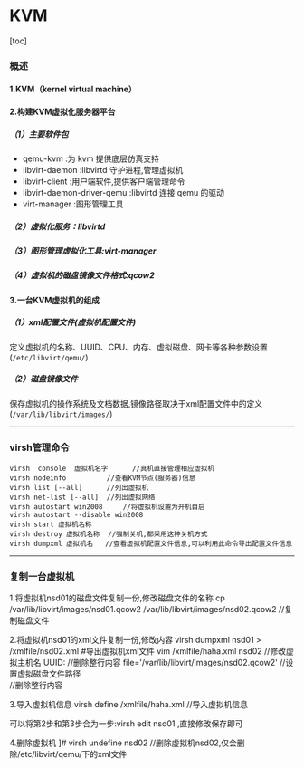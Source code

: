 # KVM

[toc]

### 概述

#### 1.KVM（kernel virtual machine）


#### 2.构建KVM虚拟化服务器平台
##### （1）主要软件包
* qemu-kvm	:为 kvm 提供底层仿真支持
* libvirt-daemon	:libvirtd 守护进程,管理虚拟机
* libvirt-client	:用户端软件,提供客户端管理命令
* libvirt-daemon-driver-qemu	:libvirtd 连接 qemu 的驱动
* virt-manager	:图形管理工具

##### （2）虚拟化服务：libvirtd
##### （3）图形管理虚拟化工具:virt-manager
##### （4）虚拟机的磁盘镜像文件格式:qcow2

#### 3.一台KVM虚拟机的组成

##### （1）xml配置文件(虚拟机配置文件)
定义虚拟机的名称、UUID、CPU、内存、虚拟磁盘、网卡等各种参数设置(`/etc/libvirt/qemu/`)

##### （2）磁盘镜像文件
保存虚拟机的操作系统及文档数据,镜像路径取决于xml配置文件中的定义(`/var/lib/libvirt/images/`)


***

### virsh管理命令
```shell
virsh  console  虚拟机名字      //真机直接管理相应虚拟机
virsh nodeinfo          //查看KVM节点(服务器)信息
virsh list [--all]      //列出虚拟机
virsh net-list [--all]  //列出虚拟网络
virsh autostart win2008     //将虚拟机设置为开机自启
virsh autostart --disable win2008   
virsh start 虚拟机名称
virsh destroy 虚拟机名称  //强制关机,都采用这种关机方式
virsh dumpxml 虚拟机名   //查看虚拟机配置文件信息,可以利用此命令导出配置文件信息
```

***

### 复制一台虚拟机
1.将虚拟机nsd01的磁盘文件复制一份,修改磁盘文件的名称
    cp  /var/lib/libvirt/images/nsd01.qcow2  /var/lib/libvirt/images/nsd02.qcow2    //复制磁盘文件

2.将虚拟机nsd01的xml文件复制一份,修改内容
    virsh dumpxml nsd01 > /xmlfile/nsd02.xml  #导出虚拟机xml文件
    vim  /xmlfile/haha.xml
      <name>nsd02</name>   //修改虚拟主机名
      UUID:   <uuid></uuid>     //删除整行内容
      file='/var/lib/libvirt/images/nsd02.qcow2'   //设置虚拟磁盘文件路径  
      <mac address='52:54:00:32:a3:aa'/>    //删除整行内容

 3.导入虚拟机信息
    virsh define /xmlfile/haha.xml     //导入虚拟机信息

 可以将第2步和第3步合为一步:virsh edit nsd01 ,直接修改保存即可

 4.删除虚拟机
]# virsh undefine  nsd02  //删除虚拟机nsd02,仅会删除/etc/libvirt/qemu/下的xml文件

